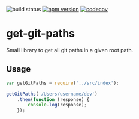 ![build status](https://travis-ci.org/canastro/get-git-paths.svg?branch=master)
[![npm version](https://badge.fury.io/js/get-git-paths.svg)](https://badge.fury.io/js/get-git-paths)
[![codecov](https://codecov.io/gh/canastro/get-git-paths/branch/master/graph/badge.svg)](https://codecov.io/gh/canastro/get-git-paths)

# get-git-paths
Small library to get all git paths in a given root path.

## Usage
```js
var getGitPaths = require('../src/index');

getGitPaths('/Users/username/dev')
    .then(function (response) {
        console.log(response);
    });
```
